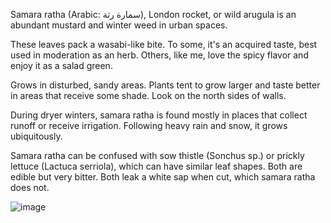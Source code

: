 Samara ratha (Arabic: سمارة رثة), London rocket, or wild arugula is an abundant mustard and winter weed in urban spaces.

These leaves pack a wasabi-like bite. To some, it's an acquired taste, best used in moderation as an herb. Others, like me, love the spicy flavor and enjoy it as a salad green.

Grows in disturbed, sandy areas. Plants tent to grow larger and taste better in areas that receive some shade. Look on the north sides of walls.

During dryer winters, samara ratha is found mostly in places that collect runoff or receive irrigation. Following heavy rain and snow, it grows ubiquitously.

Samara ratha can be confused with sow thistle (Sonchus sp.) or prickly lettuce (Lactuca serriola), which can have similar leaf shapes. Both are edible but very bitter. Both leak a white sap when cut, which samara ratha does not.

![image](/assets/sisybrium/img/chickens.jpg "Chicks dig samara ratha")

